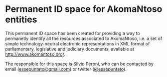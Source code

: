 # Permanent ID space for AkomaNtoso entities

This permanent ID space has been created for providing a way to permanetly identify all the resources associated to AkomaNtoso, i.e. a set of simple technology-neutral electronic representations in XML format of parliamentary, legislative and judiciary documents, available at http://www.akomantoso.org/.

The responsible for this space is Silvio Peroni, who can be contacted by email (essepuntato@gmail.com) or twitter ([@essepuntato](https://twitter.com/essepuntato)).
